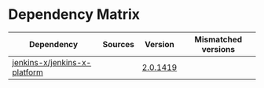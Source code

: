 # Dependency Matrix

Dependency | Sources | Version | Mismatched versions
---------- | ------- | ------- | -------------------
[jenkins-x/jenkins-x-platform](https://github.com/jenkins-x/jenkins-x-platform) |  | [2.0.1419](https://github.com/jenkins-x/jenkins-x-platform/releases/tag/v2.0.1419) | 
